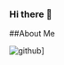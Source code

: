### Hi there 👋

##About Me
<!--
**reformist/reformist** is a ✨ _special_ ✨ repository because its `README.md` (this file) appears on your GitHub profile.
I'm Nicholas Djedjos, a software and data analytics engineer interested in the intersection between healthcare, biology, and technology. I'm pursuing my bachelor's in Computer Science with a minor in Biomedical Engineering at Columbia University.

- 🔭 I’m currently working on developing a software application to help doctors spend more time with patients.
- 🌱 I’m currently learning SQL, dynamic programming algorithms for gene read mapping, and the mathematics behind PCA, t-SNE, and u-MAP. 
- 🤔 I’m looking for help with identifying exciting internship and research opportunities.
- 💬 My most recent project was WeWater at Columbia Devfest, a web application that allowed people to report water quality tests in NYC and updated on an OpenBox map in real-time: https://devpost.com/software/wewater
- 😄 Pronouns: he/him/his
- ⚡ Fun fact: I do Taekwondo competitively and can square two-digit numbers quickly!

-->
![github](https://img.shields.io/badge/GitHub-000000?style=for-the-badge&logo=GitHub&logoColor=white)]
